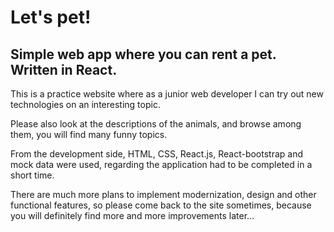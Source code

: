 # Let's pet!

## Simple web app where you can rent a pet. Written in React.

This is a practice website where as a junior web developer I can try out new technologies on an interesting topic.

Please also look at the descriptions of the animals, and browse among them, you will find many funny topics.

From the development side, HTML, CSS, React.js, React-bootstrap and mock data were used, regarding the application had to be completed in a short time.

There are much more plans to implement modernization, design and other functional features, so please come back to the site sometimes, because you will definitely find more and more improvements later...
